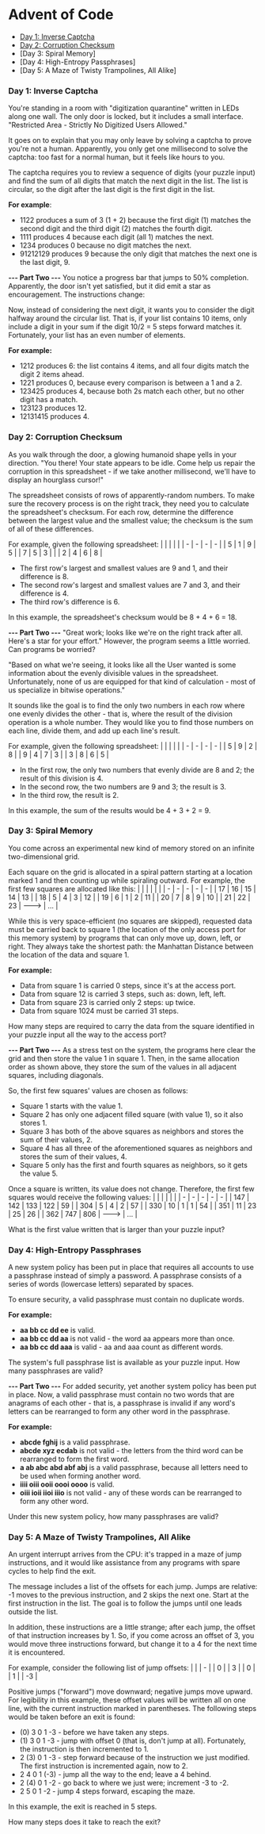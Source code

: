 # Advent of Code
- [Day 1: Inverse Captcha](#day-1:-inverse-captcha)
- [Day 2: Corruption Checksum](#day-2:-corruption-checksum)
- [Day 3: Spiral Memory]
- [Day 4: High-Entropy Passphrases]
- [Day 5: A Maze of Twisty Trampolines, All Alike]

### Day 1: Inverse Captcha
You're standing in a room with "digitization quarantine" written in LEDs along one wall. The only door is locked, but it includes a small interface. "Restricted Area - Strictly No Digitized Users Allowed."

It goes on to explain that you may only leave by solving a captcha to prove you're not a human. Apparently, you only get one millisecond to solve the captcha: too fast for a normal human, but it feels like hours to you.

The captcha requires you to review a sequence of digits (your puzzle input) and find the sum of all digits that match the next digit in the list. The list is circular, so the digit after the last digit is the first digit in the list.

**For example**:
- 1122 produces a sum of 3 (1 + 2) because the first digit (1) matches the second digit and the third digit (2) matches the fourth digit.
- 1111 produces 4 because each digit (all 1) matches the next.
- 1234 produces 0 because no digit matches the next.
- 91212129 produces 9 because the only digit that matches the next one is the last digit, 9.

**--- Part Two ---**
You notice a progress bar that jumps to 50% completion. Apparently, the door isn't yet satisfied, but it did emit a star as encouragement. The instructions change:

Now, instead of considering the next digit, it wants you to consider the digit halfway around the circular list. That is, if your list contains 10 items, only include a digit in your sum if the digit 10/2 = 5 steps forward matches it. Fortunately, your list has an even number of elements.

**For example:**
- 1212 produces 6: the list contains 4 items, and all four digits match the digit 2 items ahead.
- 1221 produces 0, because every comparison is between a 1 and a 2.
- 123425 produces 4, because both 2s match each other, but no other digit has a match.
- 123123 produces 12.
- 12131415 produces 4.

### Day 2: Corruption Checksum
As you walk through the door, a glowing humanoid shape yells in your direction. "You there! Your state appears to be idle. Come help us repair the corruption in this spreadsheet - if we take another millisecond, we'll have to display an hourglass cursor!"

The spreadsheet consists of rows of apparently-random numbers. To make sure the recovery process is on the right track, they need you to calculate the spreadsheet's checksum. For each row, determine the difference between the largest value and the smallest value; the checksum is the sum of all of these differences.

For example, given the following spreadsheet:
| | | | |
| - | - | - | - |
| 5 | 1 | 9 | 5 |
| 7 | 5 | 3 |   |
| 2 | 4 | 6 | 8 |

- The first row's largest and smallest values are 9 and 1, and their difference is 8.
- The second row's largest and smallest values are 7 and 3, and their difference is 4.
- The third row's difference is 6.

In this example, the spreadsheet's checksum would be 8 + 4 + 6 = 18.

**--- Part Two ---**
"Great work; looks like we're on the right track after all. Here's a star for your effort." However, the program seems a little worried. Can programs be worried?

"Based on what we're seeing, it looks like all the User wanted is some information about the evenly divisible values in the spreadsheet. Unfortunately, none of us are equipped for that kind of calculation - most of us specialize in bitwise operations."

It sounds like the goal is to find the only two numbers in each row where one evenly divides the other - that is, where the result of the division operation is a whole number. They would like you to find those numbers on each line, divide them, and add up each line's result.

For example, given the following spreadsheet:
| | | | |
| - | - | - | - |
| 5 | 9 | 2 | 8 |
| 9 | 4 | 7 | 3 |
| 3 | 8 | 6 | 5 |
- In the first row, the only two numbers that evenly divide are 8 and 2; the result of this division is 4.
- In the second row, the two numbers are 9 and 3; the result is 3.
- In the third row, the result is 2.

In this example, the sum of the results would be 4 + 3 + 2 = 9.

### Day 3: Spiral Memory
You come across an experimental new kind of memory stored on an infinite two-dimensional grid.

Each square on the grid is allocated in a spiral pattern starting at a location marked 1 and then counting up while spiraling outward. For example, the first few squares are allocated like this:
| | | | | |
| - | - | - | - | - |
| 17 | 16 | 15 | 14 | 13 |
| 18 | 5 | 4 | 3 | 12 | 
| 19 | 6 | 1 | 2 | 11 | 
| 20 | 7 | 8 | 9 | 10 | 
| 21 | 22 | 23 | ---> | ... |

While this is very space-efficient (no squares are skipped), requested data must be carried back to square 1 (the location of the only access port for this memory system) by programs that can only move up, down, left, or right. They always take the shortest path: the Manhattan Distance between the location of the data and square 1.

**For example:**
- Data from square 1 is carried 0 steps, since it's at the access port.
- Data from square 12 is carried 3 steps, such as: down, left, left.
- Data from square 23 is carried only 2 steps: up twice.
- Data from square 1024 must be carried 31 steps.

How many steps are required to carry the data from the square identified in your puzzle input all the way to the access port?

**--- Part Two ---**
As a stress test on the system, the programs here clear the grid and then store the value 1 in square 1. Then, in the same allocation order as shown above, they store the sum of the values in all adjacent squares, including diagonals.

So, the first few squares' values are chosen as follows:

- Square 1 starts with the value 1.
- Square 2 has only one adjacent filled square (with value 1), so it also stores 1.
- Square 3 has both of the above squares as neighbors and stores the sum of their values, 2.
- Square 4 has all three of the aforementioned squares as neighbors and stores the sum of their values, 4.
- Square 5 only has the first and fourth squares as neighbors, so it gets the value 5.

Once a square is written, its value does not change. Therefore, the first few squares would receive the following values:
| | | | | |
| - | - | - | - | - |
| 147 | 142 | 133 | 122 | 59 |
| 304 | 5 | 4 | 2 | 57 |
| 330 | 10 | 1 | 1 | 54 |
| 351 | 11 | 23 | 25 | 26 |
| 362 | 747 | 806 | ---> | ... |

What is the first value written that is larger than your puzzle input?

### Day 4: High-Entropy Passphrases
A new system policy has been put in place that requires all accounts to use a passphrase instead of simply a password. A passphrase consists of a series of words (lowercase letters) separated by spaces.

To ensure security, a valid passphrase must contain no duplicate words.

**For example:**
- __aa bb cc dd ee__ is valid.
- __aa bb cc dd aa__ is not valid - the word aa appears more than once.
- __aa bb cc dd aaa__ is valid - aa and aaa count as different words.

The system's full passphrase list is available as your puzzle input. How many passphrases are valid?

**--- Part Two ---**
For added security, yet another system policy has been put in place. Now, a valid passphrase must contain no two words that are anagrams of each other - that is, a passphrase is invalid if any word's letters can be rearranged to form any other word in the passphrase.

**For example:**
- __abcde fghij__ is a valid passphrase.
- __abcde xyz ecdab__ is not valid - the letters from the third word can be rearranged to form the first word.
- __a ab abc abd abf abj__ is a valid passphrase, because all letters need to be used when forming another word.
- __iiii oiii ooii oooi oooo__ is valid.
- __oiii ioii iioi iiio__ is not valid - any of these words can be rearranged to form any other word.

Under this new system policy, how many passphrases are valid?

### Day 5: A Maze of Twisty Trampolines, All Alike
An urgent interrupt arrives from the CPU: it's trapped in a maze of jump instructions, and it would like assistance from any programs with spare cycles to help find the exit.

The message includes a list of the offsets for each jump. Jumps are relative: -1 moves to the previous instruction, and 2 skips the next one. Start at the first instruction in the list. The goal is to follow the jumps until one leads outside the list.

In addition, these instructions are a little strange; after each jump, the offset of that instruction increases by 1. So, if you come across an offset of 3, you would move three instructions forward, but change it to a 4 for the next time it is encountered.

For example, consider the following list of jump offsets:
| |
| - |
| 0 |
| 3 |
| 0 |
| 1 |
| -3 |

Positive jumps ("forward") move downward; negative jumps move upward. For legibility in this example, these offset values will be written all on one line, with the current instruction marked in parentheses. The following steps would be taken before an exit is found:

- (0) 3  0  1  -3  - before we have taken any steps.
- (1) 3  0  1  -3  - jump with offset 0 (that is, don't jump at all). Fortunately, the instruction is then incremented to 1.
 - 2 (3) 0  1  -3  - step forward because of the instruction we just modified. The first instruction is incremented again, now to 2.
 - 2  4  0  1 (-3) - jump all the way to the end; leave a 4 behind.
 - 2 (4) 0  1  -2  - go back to where we just were; increment -3 to -2.
 - 2  5  0  1  -2  - jump 4 steps forward, escaping the maze.

In this example, the exit is reached in 5 steps.

How many steps does it take to reach the exit?